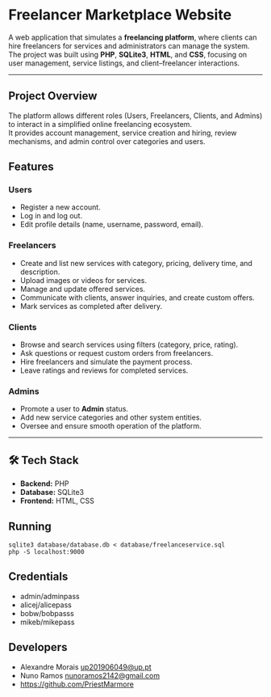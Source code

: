 # Freelancer Marketplace Website  

A web application that simulates a **freelancing platform**, where clients can hire freelancers for services and administrators can manage the system.  
The project was built using **PHP**, **SQLite3**, **HTML**, and **CSS**, focusing on user management, service listings, and client–freelancer interactions.  

---

## Project Overview  
The platform allows different roles (Users, Freelancers, Clients, and Admins) to interact in a simplified online freelancing ecosystem.  
It provides account management, service creation and hiring, review mechanisms, and admin control over categories and users.  

## Features  

### Users  
- Register a new account.  
- Log in and log out.  
- Edit profile details (name, username, password, email).  

### Freelancers  
- Create and list new services with category, pricing, delivery time, and description.  
- Upload images or videos for services.  
- Manage and update offered services.  
- Communicate with clients, answer inquiries, and create custom offers.  
- Mark services as completed after delivery.  

### Clients  
- Browse and search services using filters (category, price, rating).  
- Ask questions or request custom orders from freelancers.  
- Hire freelancers and simulate the payment process.  
- Leave ratings and reviews for completed services.  

### Admins  
- Promote a user to **Admin** status.  
- Add new service categories and other system entities.  
- Oversee and ensure smooth operation of the platform.  

---

## 🛠️ Tech Stack  
- **Backend:** PHP  
- **Database:** SQLite3  
- **Frontend:** HTML, CSS  

## Running

    sqlite3 database/database.db < database/freelanceservice.sql
    php -S localhost:9000

## Credentials

- admin/adminpass
- alicej/alicepass
- bobw/bobpasss
- mikeb/mikepass

## Developers

- Alexandre Morais up201906049@up.pt
- Nuno Ramos nunoramos2142@gmail.com
- https://github.com/PriestMarmore
